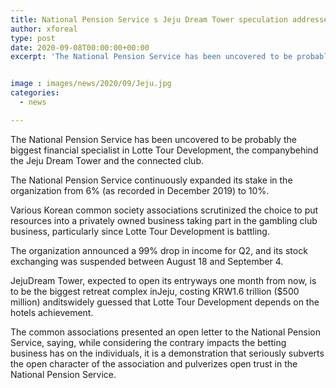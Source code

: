 ```yaml
---
title: National Pension Service s Jeju Dream Tower speculation addressed
author: xforeal 
type: post
date: 2020-09-08T00:00:00+00:00
excerpt: 'The National Pension Service has been uncovered to be probably the biggest financial specialist in Lotte Tour Development, the companybehind theJejuDream Tower and the appended casino '


image : images/news/2020/09/Jeju.jpg
categories:
  - news

---
```

The National Pension Service has been uncovered to be probably the biggest financial specialist in Lotte Tour Development, the companybehind the <span data-contrast="auto">Jeju </span><span data-contrast="auto">Dream Tower and the connected club. </span><span data-ccp-props="{" />

<span data-contrast="auto">The National Pension Service continuously expanded its stake in the organization from 6&percnt; (as recorded in December 2019) to 10&percnt;. </span>

Various Korean common society associations scrutinized the choice to put resources into a privately owned business taking part in the gambling club business, particularly since Lotte Tour Development is battling. 

The organization announced a 99&percnt; drop in income for Q2, and its stock exchanging was suspended between August 18 and September 4.<span data-ccp-props="{" /> 

<span data-contrast="auto">JejuDream Tower, expected to open its entryways one month from now, is to be the biggest retreat complex inJeju, costing KRW1.6 trillion ($500 million) anditswidely guessed that Lotte Tour Development depends on the hotels achievement. </span>

<span data-contrast="auto">The common associations presented an open letter to the National Pension Service, saying, while considering the contrary impacts the betting business has on the individuals, it is a demonstration that seriously subverts the open character of the association and pulverizes open trust in the National Pension Service. </span><span data-ccp-props="{" />